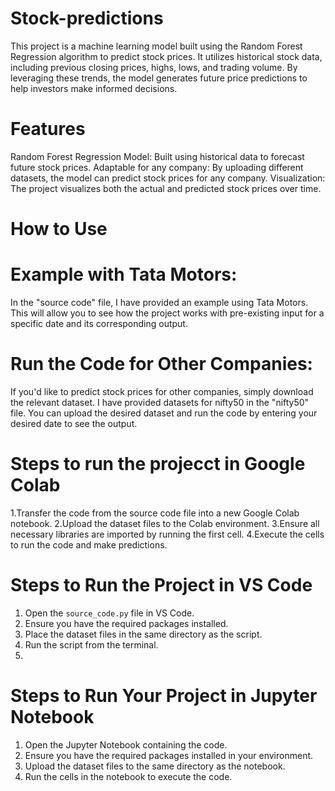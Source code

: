 # Stock-predictions
This project is a machine learning model built using the Random Forest Regression algorithm to predict stock prices. It utilizes historical stock data, including previous closing prices, highs, lows, and trading volume. By leveraging these trends, the model generates future price predictions to help investors make informed decisions.
# Features
Random Forest Regression Model: Built using historical data to forecast future stock prices.
Adaptable for any company: By uploading different datasets, the model can predict stock prices for any company.
Visualization: The project visualizes both the actual and predicted stock prices over time.
# How to Use
# Example with Tata Motors:
In the "source code" file, I have provided an example using Tata Motors. This will allow you to see how the project works with pre-existing input for a specific date and its corresponding output.
# Run the Code for Other Companies:
If you'd like to predict stock prices for other companies, simply download the relevant dataset. I have provided datasets for nifty50 in the "nifty50" file. You can upload the desired dataset and run the code by entering your desired date to see the output.

# Steps to run the projecct in Google Colab
1.Transfer the code from the source code file into a new Google Colab notebook.
2.Upload the dataset files to the Colab environment.
3.Ensure all necessary libraries are imported by running the first cell.
4.Execute the cells to run the code and make predictions.

# Steps to Run the Project in VS Code
1. Open the `source_code.py` file in VS Code.
2. Ensure you have the required packages installed.
3. Place the dataset files in the same directory as the script.
4. Run the script from the terminal.
5. 
# Steps to Run Your Project in Jupyter Notebook
1. Open the Jupyter Notebook containing the code.
2. Ensure you have the required packages installed in your environment.
3. Upload the dataset files to the same directory as the notebook.
4. Run the cells in the notebook to execute the code.
